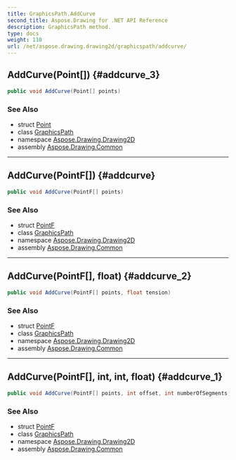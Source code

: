 ```yaml
---
title: GraphicsPath.AddCurve
second_title: Aspose.Drawing for .NET API Reference
description: GraphicsPath method. 
type: docs
weight: 110
url: /net/aspose.drawing.drawing2d/graphicspath/addcurve/
---
```

## AddCurve(Point[]) {#addcurve_3}

```csharp
public void AddCurve(Point[] points)
```

### See Also

* struct [Point](../../../aspose.drawing/point/)
* class [GraphicsPath](../)
* namespace [Aspose.Drawing.Drawing2D](../../graphicspath/)
* assembly [Aspose.Drawing.Common](../../../)

---

## AddCurve(PointF[]) {#addcurve}

```csharp
public void AddCurve(PointF[] points)
```

### See Also

* struct [PointF](../../../aspose.drawing/pointf/)
* class [GraphicsPath](../)
* namespace [Aspose.Drawing.Drawing2D](../../graphicspath/)
* assembly [Aspose.Drawing.Common](../../../)

---

## AddCurve(PointF[], float) {#addcurve_2}

```csharp
public void AddCurve(PointF[] points, float tension)
```

### See Also

* struct [PointF](../../../aspose.drawing/pointf/)
* class [GraphicsPath](../)
* namespace [Aspose.Drawing.Drawing2D](../../graphicspath/)
* assembly [Aspose.Drawing.Common](../../../)

---

## AddCurve(PointF[], int, int, float) {#addcurve_1}

```csharp
public void AddCurve(PointF[] points, int offset, int numberOfSegments, float tension)
```

### See Also

* struct [PointF](../../../aspose.drawing/pointf/)
* class [GraphicsPath](../)
* namespace [Aspose.Drawing.Drawing2D](../../graphicspath/)
* assembly [Aspose.Drawing.Common](../../../)


